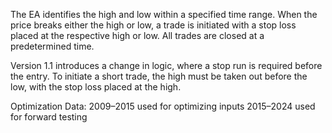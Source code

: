 The EA identifies the high and low within a specified time range. When the price breaks either the high or low, a trade is initiated with a stop loss placed at the respective high or low. All trades are closed at a predetermined time.

Version 1.1 introduces a change in logic, where a stop run is required before the entry. To initiate a short trade, the high must be taken out before the low, with the stop loss placed at the high.

Optimization Data:
2009–2015 used for optimizing inputs
2015–2024 used for forward testing

